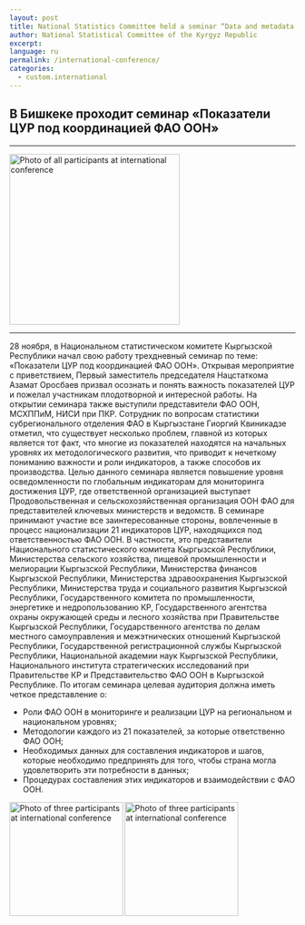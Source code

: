 ```yaml
---
layout: post
title: National Statistics Committee held a seminar “Data and metadata for indicators of the Sustainable Development Goals”
author: National Statistical Committee of the Kyrgyz Republic
excerpt:
language: ru
permalink: /international-conference/
categories:
  - custom.international
---
```


## В Бишкеке проходит семинар «Показатели ЦУР под координацией ФАО ООН»
***

<img src="https://github.com/sdg-kyrgyzstan/open-sdg-site-starter/blob/develop/news-images/dscn1.jpg" alt="Photo of all participants at international conference" height="300px" align="center">

***

28 ноября, в Национальном статистическом комитете Кыргызской Республики начал свою работу трехдневный семинар по теме: «Показатели ЦУР под координацией ФАО ООН».
Открывая мероприятие с приветствием, Первый заместитель председателя Нацстаткома Азамат Оросбаев призвал осознать и понять важность показателей ЦУР и пожелал участникам плодотворной и интересной работы. 
На открытии семинара также выступили представители ФАО ООН, МСХППиМ, НИСИ при ПКР.
Сотрудник по вопросам статистики субрегионального отделения ФАО в Кыргызстане Гиоргий Квиникадзе отметил, что существует несколько проблем, главной из которых является тот факт, что многие из показателей находятся на начальных уровнях их методологического развития, что приводит к нечеткому пониманию важности и роли индикаторов, а также способов их производства.
Целью данного семинара является повышение уровня осведомленности по глобальным индикаторам для мониторинга достижения ЦУР, где ответственной организацией выступает Продовольственная и сельскохозяйственная организация ООН ФАО для представителей ключевых министерств и ведомств.
В семинаре принимают участие все заинтересованные  стороны, вовлеченные в процесс национализации 21 индикаторов ЦУР, находящихся под ответственностью ФАО ООН. В частности, это представители Национального статистического комитета Кыргызской Республики, Министерства сельского хозяйства, пищевой промышленности и мелиорации Кыргызской Республики, Министерства финансов Кыргызской Республики, Министерства здравоохранения Кыргызской Республики, Министерства труда и социального развития Кыргызской Республики, Государственного комитета по промышленности, энергетике и недропользованию КР, Государственного агентства охраны окружающей среды и лесного хозяйства при Правительстве Кыргызской Республики, Государственного агентства по делам местного самоуправления и межэтнических отношений Кыргызской Республики, Государственной регистрационной службы Кыргызской Республики, Национальной академии наук Кыргызской Республики, Национального института стратегических исследований при Правительстве КР и Представительство ФАО ООН в Кыргызской Республике.
По итогам семинара целевая аудитория должна иметь четкое представление о:
- Роли ФАО ООН в мониторинге и реализации ЦУР на региональном и национальном уровнях;
- Методологии каждого из 21 показателей, за которые ответственно ФАО ООН;
- Необходимых данных для составления индикаторов и шагов, которые необходимо предпринять для того, чтобы страна могла удовлетворить эти потребности в данных;
- Процедурах составления этих индикаторов и взаимодействии с ФАО ООН.

<img src="https://github.com/sdg-kyrgyzstan/open-sdg-site-starter/blob/develop/news-images/dscn2.jpg" alt="Photo of three participants at international conference" height="200px" align="left">

<img src="https://github.com/sdg-kyrgyzstan/open-sdg-site-starter/blob/develop/news-images/dscn3.jpg" alt="Photo of three participants at international conference" height="200px" align="left">

